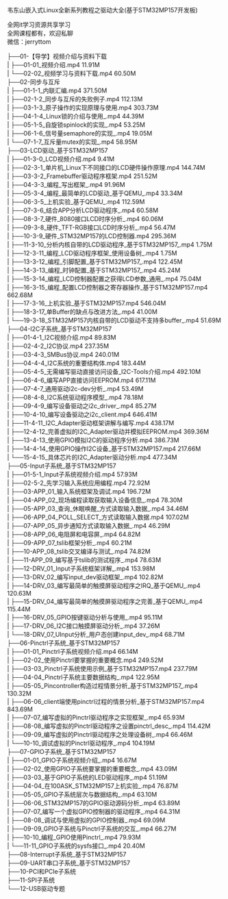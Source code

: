 韦东山嵌入式Linux全新系列教程之驱动大全(基于STM32MP157开发板)

全网it学习资源共享学习<br>全网课程都有，欢迎私聊<br>微信：jerryttom<br>

├──01-【导学】视频介绍与资料下载<br> | ├──01-01_视频介绍.mp4 11.91M<br> | └──02-02_视频学习与资料下载.mp4 60.50M<br> ├──02-同步与互斥<br> | ├──01-1-1_内联汇编.mp4 371.50M<br> | ├──02-1-2_同步与互斥的失败例子.mp4 112.13M<br> | ├──03-1-3_原子操作的实现原理与使用.mp4 303.73M<br> | ├──04-1-4_Linux锁的介绍与使用_.mp4 44.39M<br> | ├──05-1-5_自旋锁spinlock的实现_.mp4 53.25M<br> | ├──06-1-6_信号量semaphore的实现_.mp4 19.05M<br> | └──07-1-7_互斥量mutex的实现_.mp4 58.95M<br> ├──03-LCD驱动_基于STM32MP157<br> | ├──01-3-0_LCD视频介绍.mp4 9.41M<br> | ├──02-3-1_单片机_Linux下不同接口的LCD硬件操作原理.mp4 144.74M<br> | ├──03-3-2_Framebuffer驱动程序框架.mp4 251.52M<br> | ├──04-3-3_编程_写出框架_.mp4 91.96M<br> | ├──05-3-4_编程_最简单的LCD驱动_基于QEMU_.mp4 33.34M<br> | ├──06-3-5_上机实验_基于QEMU_.mp4 112.59M<br> | ├──07-3-6_结合APP分析LCD驱动程序_.mp4 60.58M<br> | ├──08-3-7_硬件_8080接口LCD时序分析_.mp4 60.06M<br> | ├──09-3-8_硬件_TFT-RGB接口LCD时序分析_.mp4 56.47M<br> | ├──10-3-9_硬件_STM32MP157的LCD控制器.mp4 295.36M<br> | ├──11-3-10_分析内核自带的LCD驱动程序_基于STM32MP157_.mp4 1.75M<br> | ├──12-3-11_编程_LCD驱动程序框架_使用设备树_.mp4 1.75M<br> | ├──13-3-12_编程_引脚配置_基于STM32MP157_.mp4 122.45M<br> | ├──14-3-13_编程_时钟配置_基于STM32MP157_.mp4 45.24M<br> | ├──15-3-14_编程_LCD控制器配置之获得LCD参数_通用_.mp4 75.04M<br> | ├──16-3-15_编程_配置LCD控制器之寄存器操作_基于STM32MP157.mp4 662.68M<br> | ├──17-3-16_上机实验_基于STM32MP157.mp4 546.04M<br> | ├──18-3-17_单Buffer的缺点与改进方法_.mp4 41.00M<br> | └──19-3-18_STM32MP157内核自带的LCD驱动不支持多buffer_.mp4 51.69M<br> ├──04-I2C子系统_基于STM32MP157<br> | ├──01-4-1_I2C视频介绍.mp4 89.83M<br> | ├──02-4-2_I2C协议.mp4 237.35M<br> | ├──03-4-3_SMBus协议.mp4 240.01M<br> | ├──04-4-4_I2C系统的重要结构体.mp4 183.44M<br> | ├──05-4-5_无需编写驱动直接访问设备_I2C-Tools介绍.mp4 492.10M<br> | ├──06-4-6_编写APP直接访问EEPROM.mp4 617.11M<br> | ├──07-4-7_通用驱动i2c-dev分析_.mp4 53.49M<br> | ├──08-4-8_I2C系统驱动程序模型_.mp4 78.18M<br> | ├──09-4-9_编写设备驱动之i2c_driver_.mp4 85.27M<br> | ├──10-4-10_编写设备驱动之i2c_client.mp4 646.41M<br> | ├──11-4-11_I2C_Adapter驱动框架讲解与编写.mp4 438.17M<br> | ├──12-4-12_完善虚拟的I2C_Adapter驱动并模拟EEPROM.mp4 369.36M<br> | ├──13-4-13_使用GPIO模拟I2C的驱动程序分析.mp4 386.73M<br> | ├──14-4-14_使用GPIO操作I2C设备_基于STM32MP157.mp4 217.66M<br> | └──15-4-15_具体芯片的I2C_Adapter驱动分析.mp4 477.34M<br> ├──05-Input子系统_基于STM32MP157<br> | ├──01-5-1_Input子系统视频介绍.mp4 57.93M<br> | ├──02-5-2_先学习输入系统应用编程.mp4 72.92M<br> | ├──03-APP_01_输入系统框架及调试.mp4 196.72M<br> | ├──04-APP_02_现场编程读取获取输入设备信息_.mp4 78.30M<br> | ├──05-APP_03_查询_休眠唤醒_方式读取输入数据_.mp4 34.46M<br> | ├──06-APP_04_POLL_SELECT_方式读取输入数据.mp4 107.02M<br> | ├──07-APP_05_异步通知方式读取输入数据_.mp4 46.29M<br> | ├──08-APP_06_电阻屏和电容屏_.mp4 64.82M<br> | ├──09-APP_07_tslib框架分析_.mp4 60.21M<br> | ├──10-APP_08_tslib交叉编译与测试_.mp4 74.82M<br> | ├──11-APP_09_编写基于tslib的测试程序_.mp4 78.63M<br> | ├──12-DRV_01_Input子系统框架详解_.mp4 153.98M<br> | ├──13-DRV_02_编写input_dev驱动框架_.mp4 102.82M<br> | ├──14-DRV_03_编写最简单的触摸屏驱动程序之IRQ_基于QEMU_.mp4 120.63M<br> | ├──15-DRV_04_编写最简单的触摸屏驱动程序之完善_基于QEMU_.mp4 115.44M<br> | ├──16-DRV_05_GPIO按键驱动分析与使用_.mp4 95.11M<br> | ├──17-DRV_06_I2C接口触摸屏驱动分析_.mp4 37.26M<br> | └──18-DRV_07_UInput分析_用户态创建input_dev_.mp4 68.71M<br> ├──06-Pinctrl子系统_基于STM32MP157<br> | ├──01-01_Pinctrl子系统视频介绍.mp4 66.14M<br> | ├──02-02_使用Pinctrl要掌握的重要概念.mp4 249.52M<br> | ├──03-03_Pinctrl子系统使用示例_基于STM32MP157.mp4 237.79M<br> | ├──04-04_Pinctrl子系统主要数据结构_.mp4 122.95M<br> | ├──05-05_Pincontroller构造过程情景分析_基于STM32MP157_.mp4 130.32M<br> | ├──06-06_client端使用pinctrl过程的情景分析_基于STM32MP157.mp4 843.69M<br> | ├──07-07_编写虚拟的Pinctrl驱动程序之实现框架_.mp4 65.93M<br> | ├──08-08_编写虚拟的Pinctrl驱动程序之设置pinctrl_desc_.mp4 114.42M<br> | ├──09-09_编写虚拟的Pinctrl驱动程序之处理设备树_.mp4 66.46M<br> | └──10-10_调试虚拟的Pinctrl驱动程序_.mp4 104.19M<br> ├──07-GPIO子系统_基于STM32MP157<br> | ├──01-01_GPIO子系统视频介绍_.mp4 16.67M<br> | ├──02-02_使用GPIO子系统要掌握的重要概念_.mp4 43.09M<br> | ├──03-03_基于GPIO子系统的LED驱动程序_.mp4 51.19M<br> | ├──04-04_在100ASK_STM32MP157上机实验_.mp4 76.87M<br> | ├──05-05_GPIO子系统层次与数据结构_.mp4 63.10M<br> | ├──06-06_STM32MP157的GPIO驱动源码分析_.mp4 63.89M<br> | ├──07-07_编写一个虚拟GPIO控制器的驱动程序_.mp4 64.31M<br> | ├──08-08_调试与使用虚拟的GPIO控制器_.mp4 69.09M<br> | ├──09-09_GPIO子系统与Pinctrl子系统的交互_.mp4 66.27M<br> | ├──10-10_编程_GPIO使用Pinctrl_.mp4 79.93M<br> | └──11-11_GPIO子系统的sysfs接口_.mp4 20.40M<br> ├──08-Interrupt子系统_基于STM32MP157<br> ├──09-UART串口子系统_基于STM32MP157<br> ├──10-PCI和PCIe子系统<br> ├──11-SPI子系统<br> └──12-USB驱动专题